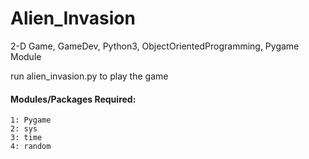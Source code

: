 # Alien_Invasion

2-D Game, GameDev, Python3, ObjectOrientedProgramming, Pygame Module

run alien_invasion.py to play the game

#### Modules/Packages Required:
    1: Pygame
    2: sys
    3: time
    4: random
